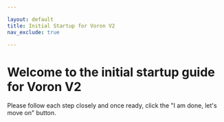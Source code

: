 ```yaml
---

layout: default
title: Initial Startup for Voron V2
nav_exclude: true

---
```

<link  rel="stylesheet"  href="style.css">

# Welcome to the initial startup guide for Voron V2
Please follow each step closely and once ready, click the "I am done, let's move on" button.